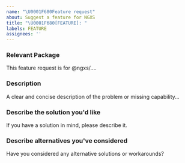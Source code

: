 ```yaml
---
name: "\U0001F680Feature request"
about: Suggest a feature for NGXS
title: "\U0001F680[FEATURE]: "
labels: FEATURE
assignees: ''
---
```


### Relevant Package

<!-- Can you pin-point one or more @ngxs/* packages the are relevant for this feature request? -->
<!-- ✍️edit: --> This feature request is for @ngxs/....

### Description

<!-- ✍️--> A clear and concise description of the problem or missing capability...

### Describe the solution you'd like

<!-- ✍️--> If you have a solution in mind, please describe it.

### Describe alternatives you've considered

<!-- ✍️--> Have you considered any alternative solutions or workarounds?
